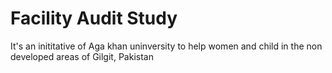 # Facility Audit Study
It's an inititative of Aga khan uninversity to help women and child in the non developed areas of Gilgit, Pakistan
